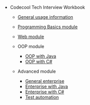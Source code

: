 * Codecool Tech Interview Workbook

    * [General usage information](/)


    
    * [Programming Basics module](module_progbasics.md)
    * [Web module](module_web_with_python.md)
    * OOP module
        * [OOP with Java](module_oop_with_java.md)
        * [OOP with C#](module_oop_with_csharp.md)
    * Advanced module
        * [General enterprise](general_enterprise.md)
        * [Enterprise with Java](branch_enterprise_with_java.md)
        * [Enterprise with C#](branch_enterprise_with_csharp.md)
        * [Test automation](branch_test_automation.md)
